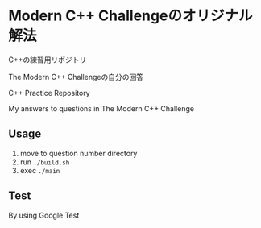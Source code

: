 Modern C++ Challengeのオリジナル解法
======================================

C++の練習用リポジトリ

The Modern C++ Challengeの自分の回答

C++ Practice Repository

My answers to questions in The Modern C++ Challenge



Usage
--------

1. move to question number directory
2. run `./build.sh`
3. exec `./main`

Test
-----

By using Google Test
